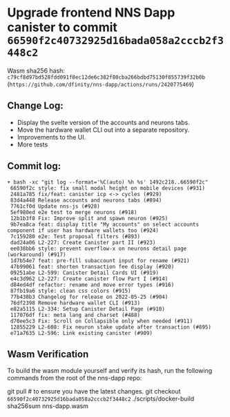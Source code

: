 # Upgrade frontend NNS Dapp canister to commit `66590f2c40732925d16bada058a2cccb2f3448c2`
Wasm sha256 hash: `c79cf8d97bd528fdd091f8ec12de6c382f80cba266bdbd75130f855739f32b0b` (`https://github.com/dfinity/nns-dapp/actions/runs/2420775469`)

## Change Log:

* Display the svelte version of the accounts and neurons tabs.
* Move the hardware wallet CLI out into a separate repository.
* Improvements to the UI.
* More tests

## Commit log:

```
+ bash -xc "git log --format='%C(auto) %h %s' 1492c218..66590f2c"
 66590f2c style: fix small modal height on mobile devices (#931)
 2481a785 fix/feat: canister icp <-> cycles (#929)
 83d4a448 Release accounts and neurons tabs (#894)
 7761cf0d Update nns-js (#928)
 5ef980ed e2e test to merge neurons (#918)
 12b1b3f8 Fix: Improve split and spawn neuron (#925)
 9b7ea8ca feat: display title "My accounts" on select accounts component if user has hardware wallets too (#924)
 7c159280 e2e: Test proposal filters (#893)
 dad24a06 L2-227: Create Canister part II (#923)
 ee038bb6 style: prevent overflow-x on neurons detail page (workaround) (#917)
 1d7b54e7 feat: pre-fill subaccount input for rename (#921)
 47b99061 feat: shorten transaction fee display (#920)
 09251abe L2-599: Canister Detail Cards UI (#919)
 e4c3d962 L2-227: Create canister flow Part I (#914)
 d84ed4df refactor: rename and move error types (#916)
 87fb19a6 style: clean css colors (#915)
 77b438b3 Changelog for release on 2022-05-25 (#904)
 76df2398 Remove hardware wallet CLI (#913)
 e82a5115 L2-334: Setup Canister Detail Page (#910)
 117076df fix: meta lang and charset (#488)
 d70ee5c3 Fix: Scroll on Collapsible only when needed (#911)
 12855229 L2-608: Fix neuron stake update after transaction (#895)
 e71a7635 L2-596: Link existing canister (#909)
```

## Wasm Verification

To build the wasm module yourself and verify its hash, run the following commands from the root of the nns-dapp repo:

git pull  # to ensure you have the latest changes.
git checkout `66590f2c40732925d16bada058a2cccb2f3448c2`
./scripts/docker-build
sha256sum nns-dapp.wasm
